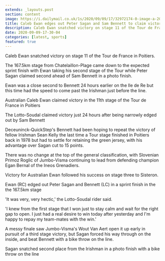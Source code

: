 ```yaml
---
extends: _layouts.post
section: content
image: https://i.dailymail.co.uk/1s/2020/09/09/17/32972174-0-image-a-20_1599668163735.jpg 
title: Caleb Ewan edges out Peter Sagan and Sam Bennett to claim victory in 11th stage of Tour de France 
description: Caleb Ewan snatched victory on stage 11 of the Tour de France in Poitiers. The Australian edged out Peter Sagan and yesterdays winner Sam Bennett in a sprint finish in Poitiers. 
date: 2020-09-09-17-30-04 
categories: [latest, sports] 
featured: true 
--- 
```

Caleb Ewan snatched victory on stage 11 of the Tour de France in Poitiers.

The 167.5km stage from Chatelaillon-Plage came down to the expected sprint finish with Ewan taking his second stage of the Tour while Peter Sagan claimed second ahead of Sam Bennett in a photo finish.

Ewan was a close second to Bennett 24 hours earlier on the Ile de Re but this time had the speed to come past the Irishman just before the line.

Australian Caleb Ewan claimed victory in the 11th stage of the Tour de France in Poitiers

The Lotto-Soudal claimed victory just 24 hours after being narrowly edged out by Sam Bennett

Deceuninck-QuickStep's Bennett had been hoping to repeat the victory of fellow Irishman Sean Kelly the last time a Tour stage finished in Poitiers back in 1978 but had to settle for retaining the green jersey, with his advantage over Sagan cut to 15 points.

There was no change at the top of the general classification, with Slovenian Primoz Roglic of Jumbo-Visma continuing to lead from defending champion Egan Bernal of the Ineos Grenadiers.

Victory for Australian Ewan followed his success on stage three to Sisteron.

Ewan (RC) edged out Peter Sagan and Bennett (LC) in a sprint finish in the the 167.5km stage

'It was very, very hectic,' the Lotto-Soudal rider said.

'I knew from the first stage that I won just to stay calm and wait for the right gap to open. I just had a real desire to win today after yesterday and I'm happy to repay my team-mates with the win.'

A messy finale saw Jumbo-Visma's Wout Van Aert open it up early in pursuit of a third stage victory, but Sagan forced his way through on the inside, and beat Bennett with a bike throw on the line.

Sagan snatched second place from the Irishman in a photo finish with a bike throw on the line

